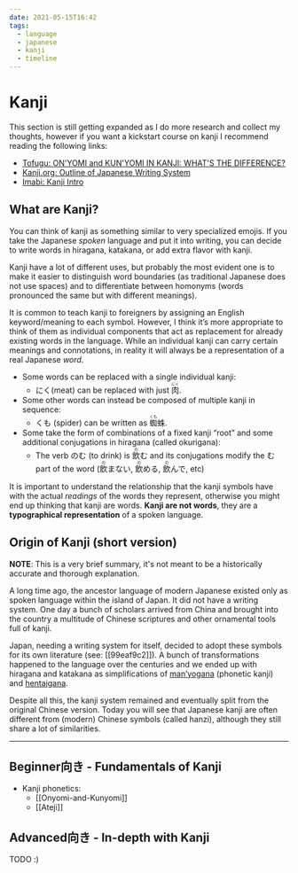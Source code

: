 ```yaml
---
date: 2021-05-15T16:42
tags:
  - language
  - japanese
  - kanji
  - timeline
---
```


# Kanji

This section is still getting expanded as I do more research and collect my
thoughts, however if you want a kickstart course on kanji I recommend reading
the following links:
 * [Tofugu: ON'YOMI and KUN'YOMI IN KANJI: WHAT'S THE DIFFERENCE?](https://www.tofugu.com/japanese/onyomi-kunyomi/)
 * [Kanji.org: Outline of Japanese Writing System](https://www.kanji.org/japanese/writing/outline.htm)
 * [Imabi: Kanji Intro](https://www.imabi.net/kanjiintro.htm)

## What are Kanji?

You can think of kanji as something similar to very specialized emojis. If you
take the Japanese *spoken* language and put it into writing, you can decide to
write words in hiragana, katakana, or add extra flavor with kanji.

Kanji have a lot of different uses, but probably the most evident one is
to make it easier to distinguish word boundaries (as traditional Japanese does
not use spaces) and to differentiate between homonyms (words pronounced the same
but with different meanings).

It is common to teach kanji to foreigners by assigning an English
keyword/meaning to each symbol. However, I think it’s more appropriate to think
of them as individual components that act as replacement for already existing
words in the language. While an individual kanji can carry certain meanings and
connotations, in reality it will always be a representation of a real Japanese
*word*.

* Some words can be replaced with a single individual kanji:
  * にく(meat) can be replaced with just <ruby>肉<rt>にく</rt></ruby>.
* Some other words can instead be composed of multiple kanji in sequence:
  * くも (spider) can be written as <ruby>蜘<rt>くも</rt>蛛</ruby>.
* Some take the form of combinations of a fixed kanji “root” and some additional
  conjugations in hiragana (called okurigana):
  * The verb のむ (to drink) is <ruby>飲<rt>の</rt></ruby>む and its
    conjugations modify the む part of the word (<ruby>飲<rt>の</rt></ruby>まない,
    <ruby>飲<rt>の</rt></ruby>める, <ruby>飲<rt>の</rt></ruby>んで, etc)

It is important to understand the relationship that the kanji symbols have with
the actual *readings* of the words they represent, otherwise you might end up
thinking that kanji are words. **Kanji are not words**, they are a
**typographical representation** of a spoken language.

## Origin of Kanji (short version)

**NOTE**: This is a very brief summary, it's not meant to be a historically
accurate and thorough explanation.

A long time ago, the ancestor language of modern Japanese existed only as
spoken language within the island of Japan. It did not have a writing system.
One day a bunch of scholars arrived from China and brought into the country
a multitude of Chinese scriptures and other ornamental tools full of kanji.

Japan, needing a writing system for itself, decided to adopt these symbols for
its own literature (see: [[99eaf9c2]]). A bunch of transformations happened to
the language over the centuries and we ended up with hiragana and katakana as
simplifications of [man’yogana](https://en.wikipedia.org/wiki/Man%27y%C5%8Dgana)
(phonetic kanji) and [hentaigana](https://en.wikipedia.org/wiki/Hentaigana).

Despite all this, the kanji system remained and eventually split from the
original Chinese version. Today you will see that Japanese kanji are often
different from (modern) Chinese symbols (called hanzi), although they still
share a lot of similarities.

<hr />

## Beginner向き - Fundamentals of Kanji

 * Kanji phonetics:
   * [[Onyomi-and-Kunyomi]]
   * [[Ateji]]

## Advanced向き - In-depth with Kanji

TODO :)
